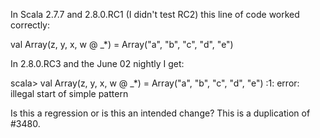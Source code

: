 In Scala 2.7.7 and 2.8.0.RC1 (I didn't test RC2) this line of code worked correctly:

val Array(z, y, x, w @ _*) = Array("a", "b", "c", "d", "e")

In 2.8.0.RC3 and the June 02 nightly I get:

scala> val Array(z, y, x, w @ _*) = Array("a", "b", "c", "d", "e")
<console>:1: error: illegal start of simple pattern

Is this a regression or is this an intended change?
This is a duplication of #3480.
